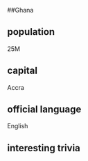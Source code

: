 ##Ghana
## population
25M

## capital
Accra
 
## official language
English

## interesting trivia




